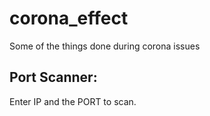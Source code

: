 # corona_effect
Some of the things done during corona issues




Port Scanner:
-------------
Enter IP and the PORT to scan.
